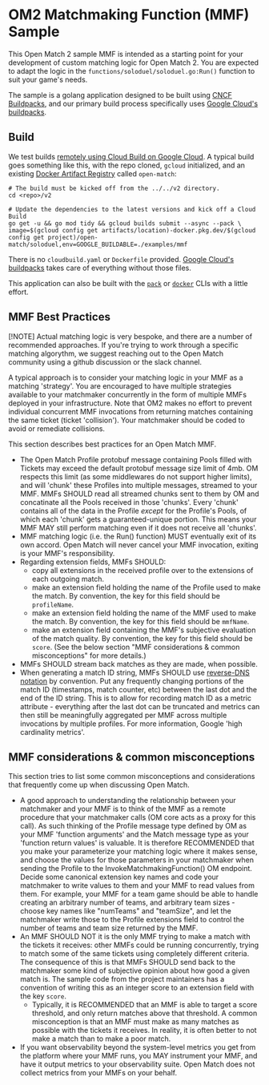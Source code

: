 # OM2 Matchmaking Function (MMF) Sample

This Open Match 2 sample MMF is intended as a starting point for your development of custom matching logic for Open Match 2. You are expected to adapt the logic in the `functions/soloduel/soloduel.go:Run()` function to suit your game's needs. 

The sample is a golang application designed to be built using [CNCF Buildpacks](https://www.cncf.io/projects/buildpacks/), and our primary build process specifically uses [Google Cloud's buildpacks](https://cloud.google.com/docs/buildpacks/overview). 

## Build

We test builds [remotely using Cloud Build on Google Cloud](https://cloud.google.com/docs/buildpacks/build-application#remote_builds).  A typical build goes something like this, with the repo cloned,  `gcloud` initialized, and an existing [Docker Artifact Registry](https://cloud.google.com/artifact-registry/docs/docker/store-docker-container-images) called `open-match`:

```
# The build must be kicked off from the ../../v2 directory.
cd <repo>/v2

# Update the dependencies to the latest versions and kick off a Cloud Build
go get -u && go mod tidy && gcloud builds submit --async --pack \
image=$(gcloud config get artifacts/location)-docker.pkg.dev/$(gcloud config get project)/open-match/soloduel,env=GOOGLE_BUILDABLE=./examples/mmf
```

There is no `cloudbuild.yaml` or `Dockerfile` provided. [Google Cloud's buildpacks](https://cloud.google.com/docs/buildpacks/overview) takes care of everything without those files.

This application can also be built with the [`pack`](https://buildpacks.io/docs/for-platform-operators/how-to/integrate-ci/pack/) or [`docker`](https://www.docker.com/) CLIs with a little effort.

## MMF Best Practices

[!NOTE]
Actual matching logic is very bespoke, and there are a number of recommended approaches. If you're trying to work through a specific matching algorythm, we suggest reaching out to the Open Match community using a github discussion or the slack channel. 

A typical approach is to consider your matching logic in your MMF as a matching 'strategy'. You are encouraged to have multiple strategies available to your matchmaker concurrently in the form of multiple MMFs deployed in your infrastructure. Note that OM2 makes no effort to prevent individual concurrent MMF invocations from returning matches containing the same ticket (ticket 'collision'). Your matchmaker should be coded to avoid or remediate collisions.

This section describes best practices for an Open Match MMF.

* The Open Match Profile protobuf message containing Pools filled with Tickets may exceed the default protobuf message size limit of 4mb. OM respects this limit (as some middlewares do not support higher limits), and will 'chunk' these Profiles into multiple messages, streamed to your MMF. MMFs SHOULD read all streamed chunks sent to them by OM and concatinate all the Pools received in those 'chunks'. Every 'chunk' contains all of the data in the Profile *except* for the Profile's Pools, of which each 'chunk' gets a guaranteed-unique portion. This means your MMF MAY still perform matching even if it does not receive all 'chunks'.
* MMF matching logic (i.e. the Run() function) MUST eventually exit of its own accord. Open Match will never cancel your MMF invocation, exiting is your MMF's responsibility.
* Regarding extension fields, MMFs SHOULD:
  * copy all extensions in the received profile over to the extensions of each outgoing match.
  * make an extension field holding the name of the Profile used to make the match. By convention, the key for this field should be `profileName`. 
  * make an extension field holding the name of the MMF used to make the match. By convention, the key for this field should be `mmfName`. 
  * make an extension field containing the MMF's subjective evaluation of the match quality. By convention, the key for this field should be `score`. (See the below section "MMF considerations & common misconceptions" for more details.)
* MMFs SHOULD stream back matches as they are made, when possible.
* When generating a match ID string, MMFs SHOULD use [reverse-DNS notation](https://en.wikipedia.org/wiki/Reverse_domain_name_notation) by convention. Put any frequently changing portions of the match ID (timestamps, match counter, etc) between the last dot and the end of the ID string. This is to allow for recording match ID as a metric attribute - everything after the last dot can be truncated and metrics can then still be meaningfully aggregated per MMF across multiple invocations by multiple profiles. For more information, Google 'high cardinality metrics'.

## MMF considerations & common misconceptions

This section tries to list some common misconceptions and considerations that frequently come up when discussing Open Match.

* A good approach to understanding the relationship between your matchmaker and your MMF is to think of the MMF as a remote procedure that your matchmaker calls (OM core acts as a proxy for this call). As such thinking of the Profile message type defined by OM as your MMF 'function arguments' and the Match message type as your 'function return values' is valuable. It is therefore RECOMMENDED that you make your parameterize your matching logic where it makes sense, and choose the values for those parameters in your matchmaker when sending the Profile to the InvokeMatchmakingFunction() OM endpoint.  Decide some canonical extension key names and code your matchmaker to write values to them and your MMF to read values from them.  For example, your MMF for a team game should be able to handle creating an arbitrary number of teams, and arbitrary team sizes - choose key names like "numTeams" and "teamSize", and let the matchmaker write those to the Profile extensions field to control the number of teams and team size returned by the MMF.
* An MMF SHOULD NOT it is the only MMF trying to make a match with the tickets it receives: other MMFs could be running concurrently, trying to match some of the same tickets using completely different criteria. The consequence of this is that MMFs SHOULD send back to the matchmaker some kind of subjective opinion about how good a given match is. The sample code from the project maintainers has a convention of writing this as an integer score to an extension field with the key `score`.
  * Typically, it is RECOMMENDED that an MMF is able to target a score threshold, and only return matches above that threshold. A common misconception is that an MMF must make as many matches as possible with the tickets it receives. In reality, it is often better to not make a match than to make a poor match.
* If you want observability beyond the system-level metrics you get from the platform where your MMF runs, you MAY instrument your MMF, and have it output metrics to your observability suite. Open Match does not collect metrics from your MMFs on your behalf.
